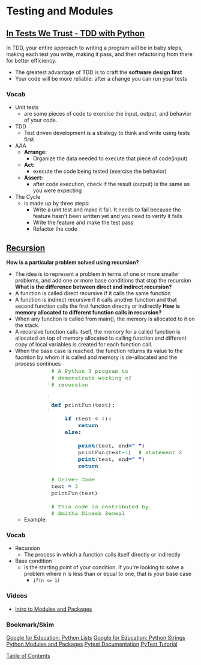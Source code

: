 # Testing and Modules

## [In Tests We Trust - TDD with Python](https://code.likeagirl.io/in-tests-we-trust-tdd-with-python-af69f47e6932)

In TDD, your entire approach to writing a program will be in baby steps, making each test you write, making it pass, and then refactoring from there for better efficiency.
- The greatest advantage of TDD is to craft the **software design first**
- Your code will be more reliable: after a change you can run your tests
### Vocab
- Unit tests
  - are some pieces of code to exercise the input, output, and behavior of your code. 
- TDD
  - Test driven development is a strategy to think and write using tests first
- AAA
  - **Arrange:**
    - Organize the data needed to execute that piece of code(input)
  - **Act:**
    - execute the code being tested (exercise the behavior)
  - **Assert:**
    - after code execution, check if the result (output) is the same as you were expecting
- The Cycle
  - is made up by three steps:
    - Write a unit test and make it fail. It needs to fail because the feature hasn't been written yet and you need to verify it fails
    - Write the feature and make the test pass
    - Refactor the code


## [Recursion](https://www.geeksforgeeks.org/recursion/)
**How is a particular problem solved using recursion?**
- The idea is to represent a problem in terms of one or more smaller problems, and add one or more base conditions that stop the recursion
**What is the difference between direct and indirect recursion?**
- A function is called direct recursive if it calls the same function
- A function is indirect recursive if it calls another function and that second function calls the first function directly or indirectly 
**How is memory allocated to different function calls in recursion?**
- When any function is called from main(), the memory is allocated to it on the stack. 
- A recursive function calls itself, the memory for a called function is allocated on top of memory allocated to calling function and different copy of local variables is created for each function call.
- When the base case is reached, the function returns its value to the fucntion by whom it is called and memory is de-allocated and the process continues
  - Example:
    ![recursion example](img/recursion.png)


### Vocab
- Recursion
  - The process in which a function calls itself directly or indirectly 
- Base condition
  - is the starting point of your condition. If you're looking to solve a problem where n is less than or equal to one, that is your base case
    - ```if(n <= 1)```


### Videos
- [Intro to Modules and Packages](https://realpython.com/courses/python-modules-packages/)

### Bookmark/Skim
[Google for Education: Python Lists](https://developers.google.com/edu/python/lists)
[Google for Education: Python Strings](https://developers.google.com/edu/python/strings)
[Python Modules and Packages](https://realpython.com/python-modules-packages/)
[Pytest Documentation](https://docs.pytest.org/en/latest/)
[PyTest Tutorial](https://www.guru99.com/pytest-tutorial.html)

[Table of Contents](../README.md)
